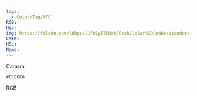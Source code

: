 ```yaml
---
tags:
  - Color/Tag/NTC
RGB:
Hex:
img: https://filedn.com/l0hpzxl1f01yT7GHxtF8cyk/Color%20Snake/standard_csv_to_svg/EEEEE8.svg
CMYK:
HSL:
Name:
---
```

Cararra
```palette
#EEEEE8
```
RGB
